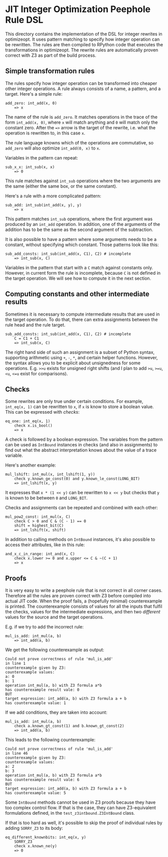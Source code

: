 # JIT Integer Optimization Peephole Rule DSL

This directory contains the implementation of the DSL for integer rewrites in
optimizeopt. It uses pattern matching to specify how integer operation can be
rewritten. The rules are then compiled to RPython code that executes the
transformations in optimizeopt. The rewrite rules are automatically proven
correct with Z3 as part of the build process.

## Simple transformation rules

The rules specify how integer operation can be transformed into cheaper other
integer operations. A rule always consists of a name, a pattern, and a target. Here's a simple rule:

```
add_zero: int_add(x, 0)
    => x
```

The name of the rule is `add_zero`. It matches operations in the trace of the
form `int_add(x, 0)`, where `x` will match anything and `0` will match only the
constant zero. After the `=>` arrow is the target of the rewrite, i.e. what the
operation is rewritten to, in this case `x`.

The rule language knowns which of the operations are commutative, so `add_zero`
will also optimize `int_add(0, x)` to `x`.

Variables in the pattern can repeat:

```
sub_x_x: int_sub(x, x)
    => 0
```

This rule matches against `int_sub` operations where the two arguments are the
same (either the same box, or the same constant).

Here's a rule with a more complicated pattern:

```
sub_add: int_sub(int_add(x, y), y)
    => x
```

This pattern matches `int_sub` operations, where the first argument was
produced by an `int_add` operation. In addition, one of the arguments of the
addition has to be the same as the second argument of the subtraction.

It is also possible to have a pattern where some arguments needs to be a
constant, without specifying which constant. Those patterns look like this:

```
sub_add_consts: int_sub(int_add(x, C1), C2) # incomplete
    => int_sub(x, C)
```

Variables in the pattern that start with a `C` match against constants only.
However, in current form the rule is incomplete, because `C` is not defined in
the target operation. We will see how to compute it in the next section.

## Computing constants and other intermediate results

Sometimes it is necessary to compute intermediate results that are used in the
target operation. To do that, there can extra assignments between the rule head
and the rule target.

```
sub_add_consts: int_sub(int_add(x, C1), C2) # incomplete
    C = C1 + C1
    => int_sub(x, C)
```

The right hand side of such an assignment is a subset of Python syntax,
supporting arithmetic using `+`, `-`, `*`, and certain helper functions.
However, the syntax allows you to be explicit about unsignedness for some
operations. E.g. `>>u` exists for unsigned right shifts (and I plan to add
`>u`, `>=u`, `<u`, `<=u` exist for comparisons).

## Checks

Some rewrites are only true under certain conditions. For example, `int_eq(x,
1)` can be rewritten to `x`, if `x` is know to store a boolean value. This can
be expressed with *checks*:

```
eq_one: int_eq(x, 1)
    check x.is_bool()
    => x
```

A check is followed by a boolean expression. The variables from the pattern can
be used as `IntBound` instances in checks (and also in assignments) to find out
what the abstract interpretation knows about the value of a trace variable.

Here's another example:

```
mul_lshift: int_mul(x, int_lshift(1, y))
    check y.known_ge_const(0) and y.known_le_const(LONG_BIT)
    => int_lshift(x, y)
```

It expresses that `x * (1 << y)` can be rewritten to `x << y` but checks that
`y` is known to be between `0` and `LONG_BIT`.

Checks and assignments can be repeated and combined with each other:

```
mul_pow2_const: int_mul(x, C)
    check C > 0 and C & (C - 1) == 0
    shift = highest_bit(C)
    => int_lshift(x, shift)
```

In addition to calling methods on `IntBound` instances, it's also possible to
access their attributes, like in this rule:

```
and_x_c_in_range: int_and(x, C)
    check x.lower >= 0 and x.upper <= C & ~(C + 1)
    => x
```

## Proofs

It is very easy to write a peephole rule that is not correct in all corner
cases. Therefore all the rules are proven correct with Z3 before compiled into
actual JIT code. When the proof fails, a (hopefully minimal) counterexample is
printed. The counterexample consists of values for all the inputs that fulfil
the checks, values for the intermediate expressions, and then two *different*
values for the source and the target operations.

E.g. if we try to add the incorrect rule:

```
mul_is_add: int_mul(a, b)
    => int_add(a, b)
```

We get the following counterexample as output:

```
Could not prove correctness of rule 'mul_is_add'
in line 1
counterexample given by Z3:
counterexample values:
a: 0
b: 1
operation int_mul(a, b) with Z3 formula a*b
has counterexample result vale: 0
BUT
target expression: int_add(a, b) with Z3 formula a + b
has counterexample value: 1
```

If we add conditions, they are taken into account:

```
mul_is_add: int_mul(a, b)
    check a.known_gt_const(1) and b.known_gt_const(2)
    => int_add(a, b)
```

This leads to the following counterexample:

```
Could not prove correctness of rule 'mul_is_add'
in line 46
counterexample given by Z3:
counterexample values:
a: 2
b: 3
operation int_mul(a, b) with Z3 formula a*b
has counterexample result vale: 6
BUT
target expression: int_add(a, b) with Z3 formula a + b
has counterexample value: 5
```

Some `IntBound` methods cannot be used in Z3 proofs because they have too
complex control flow. If that is the case, they can have Z3-equivalent
formulations defined, in the `test_z3intbound.Z3IntBound` class.

If that is too hard as well, it's possible to skip the proof of individual
rules by adding `SORRY_Z3` to its body:

```
eq_different_knownbits: int_eq(x, y)
    SORRY_Z3
    check x.known_ne(y)
    => 0
```

